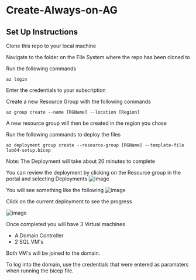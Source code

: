 # Create-Always-on-AG

## Set Up Instructions

Clone this repo to your local machine

Navigate to the folder on the File System where the repo has been cloned to

Run the following commands

~~~~~
az login
~~~~~

Enter the credentials to your subscription

Create a new Resource Group with the following commands

~~~~~
az group create --name [RGName] --location [Region]
~~~~~

A new resource group will then be created in the region you chose

Run the following commands to deploy the files

~~~~~
az deployment group create --resource-group [RGName] --template-file lab04-setup.bicep
~~~~~

Note: The Deployment will take about 20 minutes to complete

You can review the deployment by clicking on the Resource group in the portal and selecting Deployments
![image](https://github.com/mullertron/Create-Always-on-AG/assets/79084450/ebec3952-f714-45f2-8764-93134b6780ab)


You will see something like the following
![image](https://github.com/mullertron/Create-Always-on-AG/assets/79084450/276451a5-d303-4f65-be95-a560a9bf90c8)

Click on the current deployment to see the progress

![image](https://github.com/mullertron/Create-Always-on-AG/assets/79084450/af69847a-07d8-416e-849c-81f6b839da89)


Once completed you will have 3 Virtual machines

- A Domain Controller
- 2 SQL VM's

Both VM's will be joined to the domain.

To log into the domain, use the credentials that were entered as paramaters when running the bicep file.
